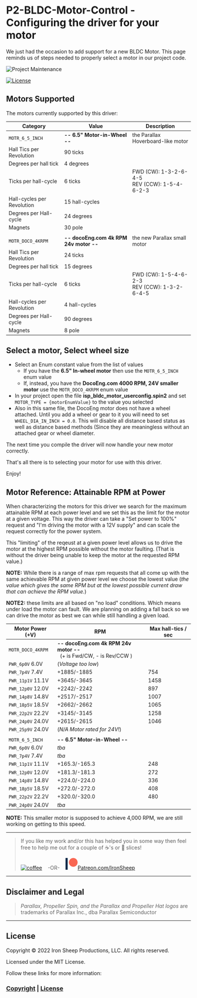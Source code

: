 # P2-BLDC-Motor-Control - Configuring the driver for your motor

We just had the occasion to add support for a new BLDC Motor.  This page reminds us of steps needed to properly select a motor in our project code.

![Project Maintenance][maintenance-shield]

[![License][license-shield]](LICENSE)

## Motors Supported

The motors currently supported by this driver:

| Category | Value | Description |
| --- | --- | --- |
| `MOTR_6_5_INCH` | **-- 6.5" Motor-in-Wheel --** | the Parallax Hoverboard-like motor
| Hall Tics per Revolution | 90 ticks | 
| Degrees per hall tick | 4 degrees
| Ticks per hall-cycle | 6 ticks | FWD (CW): 1-3-2-6-4-5</br>REV (CCW): 1-5-4-6-2-3
| Hall-cycles per Revolution | 15 hall-cycles |
| Degrees per Hall-cycle | 24 degrees |
| Magnets	| 30 pole |
| |
| `MOTR_DOCO_4KRPM` | **-- docoEng.com 4k RPM 24v motor --** | the new Parallax small motor
| Hall Tics per Revolution | 24 ticks | 
| Degrees per hall tick | 15 degrees
| Ticks per hall-cycle | 6 ticks | FWD (CW): 1-5-4-6-2-3</br>REV (CCW): 1-3-2-6-4-5
| Hall-cycles per Revolution | 4 hall-cycles |
| Degrees per Hall-cycle | 90 degrees |
| Magnets	| 8 pole |

## Select a motor, Select wheel size

- Select an Enum constant value from the list of values
  - If you have the **6.5" In-wheel motor** then use the `MOTR_6_5_INCH` enum value
  - If, instead, you have the **DocoEng.com 4000 RPM, 24V smaller motor** use the `MOTR_DOCO_4KRPM` enum value
- In your project open the file **isp\_bldc\_motor\_userconfig.spin2** and set `MOTOR_TYPE = {motorEnumValue}` to the value you selected
- Also in this same file, the DocoEng motor does not have a wheel attached. Until you add a wheel or gear to it you will need to set `WHEEL_DIA_IN_INCH = 0.0`. This will disable all distance based status as well as distance based methods (Since they are meaningless without an attached gear or wheel diameter.

The next time you compile the driver will now handle your new motor correctly.

That's all there is to selecting your motor for use with this driver.

Enjoy!


## Motor Reference: Attainable RPM at Power

When characterizing the motors for this driver we search for the maximum attainable RPM at each power level and we set this as the limit for the motor
at a given voltage. This way the driver can take a "Set power to 100%" request and "I'm driving the motor with a 12V supply" and can scale the request correctly for the power system. 

This "limiting" of the reqeust at a given power level allows us to drive the motor at the highest RPM possible without the motor faulting.  (That is without the driver being unable to keep the motor at the requested RPM value.)

**NOTE:** While there is a range of max rpm requests that all come up with the same achievable RPM at given power level we choose the lowest value (*the value which gives the same RPM but at the lowest possible current draw that can achieve the RPM value.*)

**NOTE2:** these limits are all based on "no load" conditions. Which means under load the motor can fault. We are planning on adding a fall back so we can drive the motor as best we can while still handling a given load.

| Motor Power (+V) | RPM | Max hall-tics / sec |
| --- | --- | --- |
| `MOTR_DOCO_4KRPM` | **-- docoEng.com 4k RPM 24v motor --**</br>&nbsp;&nbsp;(+ is Fwd/CW, - is Rev/CCW ) |
| `PWR_6p0V`   6.0V | (*Voltage too low*)
| `PWR_7p4V`   7.4V | +1885/-1885 | 754
| `PWR_11p1V` 11.1V | +3645/-3645 | 1458
| `PWR_12p0V` 12.0V | +2242/-2242 | 897
| `PWR_14p8V` 14.8V | +2517/-2517 | 1007
| `PWR_18p5V` 18.5V | +2662/-2662 | 1065
| `PWR_22p2V` 22.2V | +3145/-3145 | 1258
| `PWR_24p0V` 24.0V | +2615/-2615 | 1046
| `PWR_25p9V` 24.0V | (*N/A Motor rated for 24V!*)
| |
| `MOTR_6_5_INCH` | **-- 6.5" Motor-in-Wheel --** 
| `PWR_6p0V` 6.0V | *tba*
| `PWR_7p4V` 7.4V | *tba*
| `PWR_11p1V` 11.1V | +165.3/-165.3 | 248
| `PWR_12p0V` 12.0V | +181.3/-181.3 | 272
| `PWR_14p8V` 14.8V | +224.0/-224.0 | 336
| `PWR_18p5V` 18.5V | +272.0/-272.0 | 408
| `PWR_22p2V` 22.2V | +320.0/-320.0 | 480
| `PWR_24p0V` 24.0V | *tba*

**NOTE:** This smaller motor is supposed to achieve 4,000 RPM, we are still working on getting to this speed.

---

> If you like my work and/or this has helped you in some way then feel free to help me out for a couple of :coffee:'s or :pizza: slices!
>
> [![coffee](https://www.buymeacoffee.com/assets/img/custom_images/black_img.png)](https://www.buymeacoffee.com/ironsheep) &nbsp;&nbsp; -OR- &nbsp;&nbsp; [![Patreon](./images/patreon.png)](https://www.patreon.com/IronSheep?fan_landing=true)[Patreon.com/IronSheep](https://www.patreon.com/IronSheep?fan_landing=true)

---

## Disclaimer and Legal

> *Parallax, Propeller Spin, and the Parallax and Propeller Hat logos* are trademarks of Parallax Inc., dba Parallax Semiconductor

---

## License

Copyright © 2022 Iron Sheep Productions, LLC. All rights reserved.

Licensed under the MIT License.

Follow these links for more information:

### [Copyright](copyright) | [License](LICENSE)

[maintenance-shield]: https://img.shields.io/badge/maintainer-stephen%40ironsheep%2ebiz-blue.svg?style=for-the-badge

[marketplace-version]: https://vsmarketplacebadge.apphb.com/version-short/ironsheepproductionsllc.spin2.svg

[marketplace-installs]: https://vsmarketplacebadge.apphb.com/installs-short/ironsheepproductionsllc.spin2.svg

[marketplace-rating]: https://vsmarketplacebadge.apphb.com/rating-short/ironsheepproductionsllc.spin2.svg

[license-shield]: https://camo.githubusercontent.com/bc04f96d911ea5f6e3b00e44fc0731ea74c8e1e9/68747470733a2f2f696d672e736869656c64732e696f2f6769746875622f6c6963656e73652f69616e74726963682f746578742d646976696465722d726f772e7376673f7374796c653d666f722d7468652d6261646765
